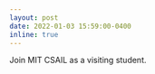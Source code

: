 ```yaml
---
layout: post
date: 2022-01-03 15:59:00-0400
inline: true
---
```


Join MIT CSAIL as a visiting student.
